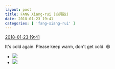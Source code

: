 ```yaml
---
layout: post
title: FANG Xiang-rui (方翔锐)
date: 2018-01-23 19:41
categories: [ 'fang-xiang-rui' ]
---
```


<div class="weibo-info">
  <a href="https://weibo.com/6117583008/FFIRg7qpo">2018-01-23 19:41</a>
</div>

It's cold again. Please keep warm, don't get cold. :mask:

<!-- more -->

<ul class="weibo-pic-list-1">
  <li class="weibo-pic">
    <a href="https://wx4.sinaimg.cn/mw690/006G0KNGgy1fnqs03rxrwj31hr1hr4qr.jpg"><img src="https://wx4.sinaimg.cn/thumb150/006G0KNGgy1fnqs03rxrwj31hr1hr4qr.jpg"/></a>
  </li>
  <li class="weibo-pic">
    <a href="https://wx3.sinaimg.cn/mw690/006G0KNGgy1fnqs00jfmoj31hr1hr1kz.jpg"><img src="https://wx3.sinaimg.cn/thumb150/006G0KNGgy1fnqs00jfmoj31hr1hr1kz.jpg"/></a>
  </li>
</ul>
